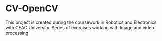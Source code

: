 # CV-OpenCV
This project is created during the coursework in Robotics and Electronics with CEAC University. Series of exercises working with Image and video processing
